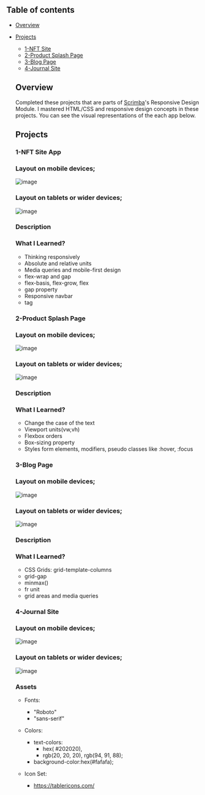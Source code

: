 ## Table of contents

- [Overview](#overview)

- [Projects](#projects)

  - [1-NFT Site](#nft-site)
  - [2-Product Splash Page](#splash-page)
  - [3-Blog Page](#blog-page)
  - [4-Journal Site](#journal)


  ## Overview

  Completed these projects that are parts of [Scrimba](https://scrimba.com/learn/frontend/)'s Responsive Design Module.  I mastered HTML/CSS and responsive design concepts in these projects.
  You can see the visual representations of the each app below.

  ## Projects

  ### 1-NFT Site App
  
  ### Layout on mobile devices;
  ![image](./1-nft-site/nft.png)
  
  ### Layout on tablets or wider devices;
  ![image](./1-nft-site/nft2.png)
  
  ### Description


  ### What I Learned?
  

  - Thinking responsively
  - Absolute and relative units
  - Media queries and mobile-first design
  - flex-wrap and gap
  - flex-basis, flex-grow, flex
  - gap property
  - Responsive navbar
  - <meta viewport> tag
  
  
  
  ### 2-Product Splash Page
  
  ### Layout on mobile devices;
  ![image](./2-product-splash-page/splash-page2.png)
  
  ### Layout on tablets or wider devices;
  ![image](./2-product-splash-page/splash-page.png)
  
  ### Description


  ### What I Learned?
  
  - Change the case of the text
  - Viewport units(vw,vh)
  - Flexbox orders
  - Box-sizing property
  - Styles form elements, modifiers, pseudo classes like :hover, :focus
  
  
   
  ### 3-Blog Page
  
  ### Layout on mobile devices;
  ![image](./3-blog-site/blog2.png)
  
  ### Layout on tablets or wider devices;
  ![image](./3-blog-site/blog.png)
  
  ### Description


  ### What I Learned?
  
  - CSS Grids: grid-template-columns
  - grid-gap
  - minmax()
  - fr unit
  - grid areas and media queries
  
  
  
  ### 4-Journal Site
  
  ### Layout on mobile devices;
  ![image](./4-journal-site/journal-mobile.png)

  
  ### Layout on tablets or wider devices;
  ![image](./4-journal-site/journal-desktop.png)
  
  ### Assets

  - Fonts:
    - "Roboto"
    - "sans-serif"

  - Colors:
    - text-colors:
       - hex( #202020),
       - rgb(20, 20, 20), rgb(94, 91, 88);
    - background-color:hex(#fafafa);
    
  - Icon Set:
    - https://tablericons.com/
